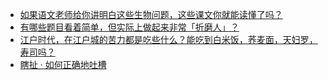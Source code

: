 + [如果语文老师给你讲明白这些生物问题，这些课文你就能读懂了吗？](https://daily.zhihu.com/story/9780226)
+ [有哪些题目看着简单，但实际上做起来非常「折磨人」？](https://daily.zhihu.com/story/9780301)
+ [江户时代，在江户城的苦力都是吃些什么？能吃到白米饭，荞麦面，天妇罗，寿司吗？](https://daily.zhihu.com/story/9780308)
+ [瞎扯 · 如何正确地吐槽](https://daily.zhihu.com/story/9780331)
